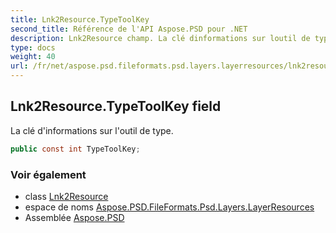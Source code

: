 ```yaml
---
title: Lnk2Resource.TypeToolKey
second_title: Référence de l'API Aspose.PSD pour .NET
description: Lnk2Resource champ. La clé dinformations sur loutil de type.
type: docs
weight: 40
url: /fr/net/aspose.psd.fileformats.psd.layers.layerresources/lnk2resource/typetoolkey/
---
```

## Lnk2Resource.TypeToolKey field

La clé d'informations sur l'outil de type.

```csharp
public const int TypeToolKey;
```

### Voir également

* class [Lnk2Resource](../)
* espace de noms [Aspose.PSD.FileFormats.Psd.Layers.LayerResources](../../lnk2resource/)
* Assemblée [Aspose.PSD](../../../)


